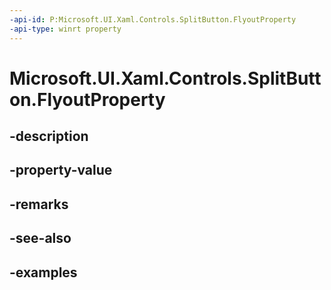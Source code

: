 ```yaml
---
-api-id: P:Microsoft.UI.Xaml.Controls.SplitButton.FlyoutProperty
-api-type: winrt property
---
```


<!-- Property syntax.
public DependencyProperty FlyoutProperty { get; }
-->

# Microsoft.UI.Xaml.Controls.SplitButton.FlyoutProperty

## -description

## -property-value

## -remarks

## -see-also

## -examples

